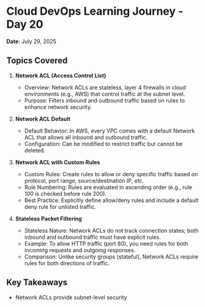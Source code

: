 # Cloud DevOps Learning Journey - Day 20
**Date**: July 29, 2025

## Topics Covered
1. **Network ACL (Access Control List)**  
   - Overview: Network ACLs are stateless, layer 4 firewalls in cloud environments (e.g., AWS) that control traffic at the subnet level.  
   - Purpose: Filters inbound and outbound traffic based on rules to enhance network security.  

2. **Network ACL Default**  
   - Default Behavior: In AWS, every VPC comes with a default Network ACL that allows all inbound and outbound traffic.  
   - Configuration: Can be modified to restrict traffic but cannot be deleted.  

3. **Network ACL with Custom Rules**  
   - Custom Rules: Create rules to allow or deny specific traffic based on protocol, port range, source/destination IP, etc.  
   - Rule Numbering: Rules are evaluated in ascending order (e.g., rule 100 is checked before rule 200).  
   - Best Practice: Explicitly define allow/deny rules and include a default deny rule for unlisted traffic.  

4. **Stateless Packet Filtering**  
   - Stateless Nature: Network ACLs do not track connection states; both inbound and outbound traffic must have explicit rules.  
   - Example: To allow HTTP traffic (port 80), you need rules for both incoming requests and outgoing responses.  
   - Comparison: Unlike security groups (stateful), Network ACLs require rules for both directions of traffic.  

## Key Takeaways
- Network ACLs provide subnet-level security